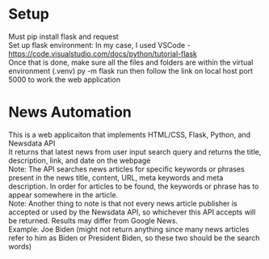 # Setup
Must pip install flask and request  
Set up flask environment: In my case, I used VSCode - https://code.visualstudio.com/docs/python/tutorial-flask  
Once that is done, make sure all the files and folders are within the virtual environment (.venv) 
py -m flask run then follow the link on local host port 5000 to work the web application

# News Automation
This is a web applicaiton that implements HTML/CSS, Flask, Python, and Newsdata API  
It returns that latest news from user input search query and returns the title, description, link, and date on the webpage    
Note: The API searches news articles for specific keywords or phrases present in the news title, content, URL, meta keywords and meta description. In order for articles to be found, the keywords or phrase has to appear somewhere in the article.    
Note: Another thing to note is that not every news article publisher is accepted or used by the Newsdata API, so whichever this API accepts will be returned. Results may differ from Google News.    
Example: Joe Biden (might not return anything since many news articles refer to him as Biden or President Biden, so these two should be the search words)  
